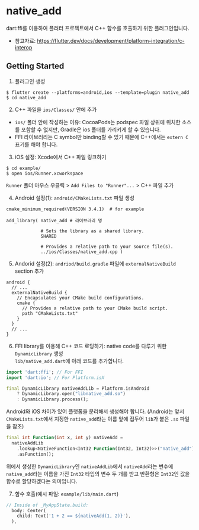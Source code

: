 # native_add

dart:ffi를 이용하여 플러터 프로젝트에서 C++ 함수를 호출하기 위한 플러그인입니다.  
* 참고자료: https://flutter.dev/docs/development/platform-integration/c-interop  

## Getting Started

1. 플러그인 생성  
```terminal
$ flutter create --platforms=android,ios --template=plugin native_add
$ cd native_add
```

2. C++ 파일을 `ios/Classes/` 안에 추가  
* `ios/` 폴더 안에 작성하는 이유: CocoaPods는 podspec 파일 상위에 위치한 소스를 포함할 수 없지만, Gradle은 ios 폴더를 가리키게 할 수 있습니다.
* FFI 라이브러리는 C symbol만 binding할 수 있기 때문에 C++에서는 `extern C` 표기를 해야 합니다.

3. iOS 설정: Xcode에서 C++ 파일 링크하기  
```terminal
$ cd example/
$ open ios/Runner.xcworkspace
```
`Runner` 폴더 마우스 우클릭 > `Add Files to "Runner"...` > C++ 파일 추가

4. Android 설정(1): `android/CMakeLists.txt` 파일 생성  
```
cmake_minimum_required(VERSION 3.4.1)  # for example

add_library( native_add # 라이브러리 명

             # Sets the library as a shared library.
             SHARED

             # Provides a relative path to your source file(s).
             ../ios/Classes/native_add.cpp )
```

5. Andorid 설정(2): `andriod/build.gradle` 파일에 `externalNativeBuild` section 추가  
```
android {
  // ...
  externalNativeBuild {
    // Encapsulates your CMake build configurations.
    cmake {
      // Provides a relative path to your CMake build script.
      path "CMakeLists.txt"
    }
  }
  // ...
}
```

6. FFI library를 이용해 C++ 코드 로딩하기: native code를 다루기 위한 `DynamicLibrary` 생성  
`lib/native_add.dart`에 아래 코드를 추가합니다.  
```dart
import 'dart:ffi'; // For FFI
import 'dart:io'; // For Platform.isX

final DynamicLibrary nativeAddLib = Platform.isAndroid
    ? DynamicLibrary.open("libnative_add.so")
    : DynamicLibrary.process();
```
Android와 iOS 차이가 있어 플랫폼을 분리해서 생성해야 합니다. (Android는 앞서 `CMakeLists.txt`에서 지정한 `native_add`라는 이름 앞에 접두어 `lib`가 붙은 `.so` 파일을 참조)  

```dart
final int Function(int x, int y) nativeAdd =
  nativeAddLib
    .lookup<NativeFunction<Int32 Function(Int32, Int32)>>("native_add")
    .asFunction();
```
위에서 생성한 `DynamicLibrary`인 `nativeAddLib`에서 `nativeAdd`라는 변수에 `native_add`라는 이름을 가진 `Int32` 타입의 변수 두 개를 받고 반환형은 `Int32`인 값을 함수로 할당하겠다는 의미입니다.

7. 함수 호출(예시 파일: `example/lib/main.dart`)  
```dart
// Inside of _MyAppState.build:
  body: Center(
    child: Text('1 + 2 == ${nativeAdd(1, 2)}'),
  ),
```
